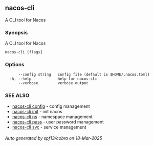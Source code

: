 ## nacos-cli

A CLI tool for Nacos

### Synopsis

A CLI tool for Nacos

```
nacos-cli [flags]
```

### Options

```
      --config string   config file (default is $HOME/.nacos.toml)
  -h, --help            help for nacos-cli
      --verbose         verbose output
```

### SEE ALSO

* [nacos-cli config](nacos-cli_config.md)	 - config management
* [nacos-cli init](nacos-cli_init.md)	 - init nacos
* [nacos-cli ns](nacos-cli_ns.md)	 - namespace management
* [nacos-cli pass](nacos-cli_pass.md)	 - user password management
* [nacos-cli svc](nacos-cli_svc.md)	 - service management

###### Auto generated by spf13/cobra on 18-Mar-2025
